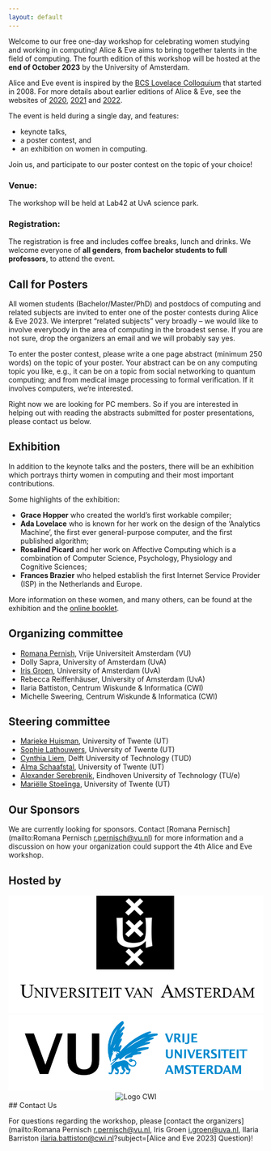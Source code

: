 ```yaml
---
layout: default
---
```


<!-- ![Header Image, Alice and Eve 2023 at TU Delft](assets/header_2023.png) -->


Welcome to our free one-day workshop for celebrating women studying and working in computing!
Alice & Eve aims to bring together talents in the field of computing. The fourth edition of this workshop will be hosted
at the **end of October 2023** by the University of Amsterdam.

Alice and Eve event is inspired by the [BCS Lovelace Colloquium](https://bcswomenlovelace.bcs.org/) that started in 2008. For more details about earlier editions of Alice & Eve, see the websites of [2020](https://fmt.ewi.utwente.nl/events/aliceandeve2020/), [2021](https://aliceandeve.cs.ru.nl/) and [2022](https://alice-and-eve.github.io/2022/).

The event is held during a single day, and features:

- keynote talks,
- a poster contest, and
- an exhibition on women in computing.

Join us, and participate to our poster contest on the topic of your choice!

### Venue:

The workshop will be held at Lab42 at UvA science park.

### Registration:

The registration is free and includes coffee breaks, lunch and drinks. We welcome everyone of **all genders**, **from bachelor students to full professors**, to attend the event.


## Call for Posters

All women students (Bachelor/Master/PhD) and postdocs of computing and related subjects are invited to enter one of the
poster contests during Alice & Eve 2023. We interpret “related subjects” very broadly – we would like to involve
everybody in the area of computing in the broadest sense. If you are not sure, drop the organizers an email and we will
probably say yes.

To enter the poster contest, please write a one page abstract (minimum 250 words) on the topic of your poster. Your
abstract can be on any computing topic you like, e.g., it can be on a topic from social networking to quantum computing;
and from medical image processing to formal verification. If it involves computers, we’re interested.

Right now we are looking for PC members. So if you are interested in helping out with reading the abstracts submitted for poster presentations, please contact us below.

## Exhibition

In addition to the keynote talks and the posters, there will be an exhibition which portrays thirty women in computing
and their most important contributions.

Some highlights of the exhibition:

- **Grace Hopper** who created the world’s first workable compiler;
- **Ada Lovelace** who is known for her work on the design of the ‘Analytics Machine’, the first ever general-purpose
  computer, and the first published algorithm;
- **Rosalind Picard** and her work on Affective Computing which is a combination of Computer Science, Psychology,
  Physiology and Cognitive Sciences;
- **Frances Brazier** who helped establish the first Internet Service Provider (ISP) in the Netherlands and Europe.

More information on these women, and many others, can be found at the exhibition and
the [online booklet](https://fmt.ewi.utwente.nl/events/aliceandeve2020/booklet-13-01-2020.pdf).


## Organizing committee

- [Romana Pernish](https://romana.pernisch.ch), Vrije Universiteit Amsterdam (VU)
- Dolly Sapra, University of Amsterdam (UvA)
- [Iris Groen](http://www.irisgroen.com), University of Amsterdam (UvA)
- Rebecca Reiffenhäuser, University of Amsterdam (UvA)
- Ilaria Battiston, Centrum Wiskunde & Informatica (CWI)
- Michelle Sweering, Centrum Wiskunde & Informatica (CWI)




## Steering committee

- [Marieke Huisman](https://people.utwente.nl/m.huisman), University of Twente (UT)
- [Sophie Lathouwers](https://wwwhome.ewi.utwente.nl/~lathouwerssam/), University of Twente (UT)
- [Cynthia Liem](https://www.cynthialiem.com/), Delft University of Technology (TUD)
- [Alma Schaafstal](https://people.utwente.nl/a.m.schaafstal), University of Twente (UT)
- [Alexander Serebrenik](https://www.win.tue.nl/~aserebre/), Eindhoven University of Technology (TU/e)
- [Mariëlle Stoelinga](https://wwwhome.ewi.utwente.nl/~marielle/), University of Twente (UT)

## Our Sponsors

We are currently looking for sponsors. Contact [Romana Pernisch](mailto:Romana Pernisch <r.pernisch@vu.nl>) for more information and a discussion on how your organization could support the 4th Alice and Eve workshop.

## Hosted by

<div style="text-align: center">
  <div class="sponsors orga">
    <div class="margin-top">
      <img src="assets/sponsors-logo/uva-logo.png" alt="Logo UvA" style="max-width: 100%">
    </div>
    <div class="margin-top">
      <img src="assets/sponsors-logo/VU-logo.png" alt="Logo VU" style="max-width: 100%">
    </div>
    <div class="margin-top">
      <img src="assets/sponsors-logo/cwi-logo.png" alt="Logo CWI" style="max-width: 100%">
    </div>
  </div>
</div>
## Contact Us

For questions regarding the workshop, please [contact the organizers](mailto:Romana Pernisch <r.pernisch@vu.nl>, Iris Groen <i.groen@uva.nl>, Ilaria Barriston <ilaria.battiston@cwi.nl>?subject=[Alice and Eve 2023] Question)!

